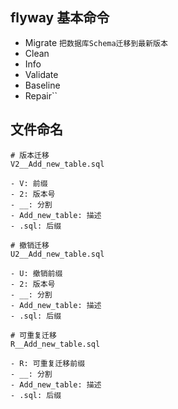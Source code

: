 ## flyway 基本命令
- Migrate `把数据库Schema迁移到最新版本`
- Clean 
- Info
- Validate
- Baseline
- Repair``

## 文件命名
```shell
# 版本迁移
V2__Add_new_table.sql

- V: 前缀
- 2: 版本号
- __: 分割
- Add_new_table: 描述
- .sql: 后缀

# 撤销迁移
U2__Add_new_table.sql

- U: 撤销前缀
- 2: 版本号
- __: 分割
- Add_new_table: 描述
- .sql: 后缀

# 可重复迁移
R__Add_new_table.sql

- R: 可重复迁移前缀
- __: 分割
- Add_new_table: 描述
- .sql: 后缀

```